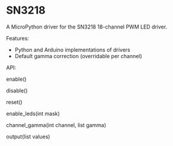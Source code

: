 SN3218
======

A MicroPython driver for the SN3218 18-channel PWM LED driver.

Features:

- Python and Arduino implementations of drivers
- Default gamma correction (overridable per channel)

API:

enable()

disable()

reset()

enable_leds(int mask)

channel_gamma(int channel, list gamma)

output(list values)
